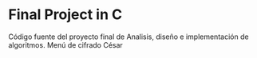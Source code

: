 # Final Project in C
Código fuente del proyecto final de Analisis, diseño e implementación de algoritmos.
Menú de cifrado César

